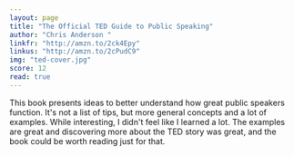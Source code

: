 ```yaml
---
layout: page
title: "The Official TED Guide to Public Speaking"
author: "Chris Anderson "
linkfr: "http://amzn.to/2ck4Epy"
linkus: "http://amzn.to/2cPudC9" 
img: "ted-cover.jpg"
score: 12
read: true
---
```


This book presents ideas to better understand how great public speakers function. It's not a list of tips, but more general concepts and a lot of examples.  While interesting, I didn't feel like I learned a lot. The examples are great and discovering more about the TED story was great, and the book could be worth reading just for that.
